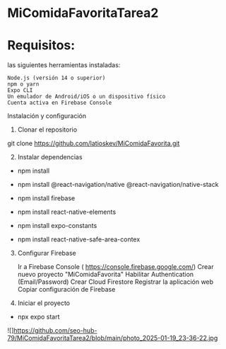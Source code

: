 # MiComidaFavoritaTarea2
# Requisitos:
las siguientes herramientas instaladas:

    Node.js (versión 14 o superior)
    npm o yarn
    Expo CLI
    Un emulador de Android/iOS o un dispositivo físico
    Cuenta activa en Firebase Console
Instalación y configuración
1. Clonar el repositorio

git clone https://github.com/latioskev/MiComidaFavorita.git

2. Instalar dependencias

-  npm install

-  npm install @react-navigation/native @react-navigation/native-stack

-  npm install firebase

-  npm install react-native-elements

-  npm install expo-constants

-  npm install react-native-safe-area-contex

3. Configurar Firebase

    Ir a Firebase Console ( https://console.firebase.google.com/)
    Crear nuevo proyecto "MiComidaFavorita"
    Habilitar Authentication (Email/Password)
    Crear Cloud Firestore
    Registrar la aplicación web
    Copiar configuración de Firebase

4. Iniciar el proyecto

- npx expo start


![]https://github.com/seo-hub-79/MiComidaFavoritaTarea2/blob/main/photo_2025-01-19_23-36-22.jpg
